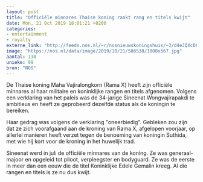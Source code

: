 ```yaml
---
layout: post
title: "Officiële minnares Thaise koning raakt rang en titels kwijt"
date: Mon, 21 Oct 2019 18:01:21 +0200
categories: 
- entertainment 
- royalty 
externe_link: "http://feeds.nos.nl/~r/nosnieuwskoningshuis/~3/d4eJQXcD6l8/2307125"
image: "https://nos.nl/data/image/2019/10/21/586538/1008x567.jpg"
aantal: 138
unieke: 99
bron: "NOS"
---
```


<p>De Thaise koning Maha Vajiralongkorn (Rama X) heeft zijn officiële minnares al haar militaire en koninklijke rangen en titels afgenomen. Volgens een verklaring van het paleis was de 34-jarige Sineenat Wongvajirapakdi te ambitieus en heeft ze geprobeerd dezelfde status als de koningin te bereiken.</p>
<p>Haar gedrag was volgens de verklaring "oneerbiedig". Gebleken zou zijn dat ze zich voorafgaand aan de kroning van Rama X, afgelopen voorjaar, op allerlei manieren heeft verzet tegen de benoeming van koningin Suthida, met wie hij kort voor de kroning in het huwelijk trad.</p>
<p>Sineenat werd in juli de officiële minnares van de koning. Ze was generaal-majoor en opgeleid tot piloot, verpleegster en bodyguard. Ze was de eerste in meer dan een eeuw die de titel Koninklijke Edele Gemalin kreeg. Al die rangen en titels is ze nu dus kwijt.</p><img src="http://feeds.feedburner.com/~r/nosnieuwskoningshuis/~4/d4eJQXcD6l8" height="1" width="1" alt=""/>
